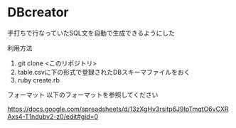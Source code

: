 # DBcreator
手打ちで行なっていたSQL文を自動で生成できるようにした

利用方法
1. git clone <このリポジトリ>
2. table.csvに下の形式で登録されたDBスキーマファイルをおく
3. ruby create.rb

フォーマット
以下のフォーマットを参照してください

https://docs.google.com/spreadsheets/d/13zXgHv3rsitp6J9IpTmqtO6vCXRAxs4-T1ndubv2-z0/edit#gid=0
